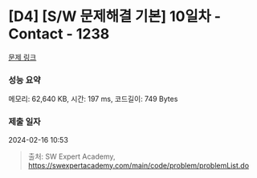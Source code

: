 # [D4] [S/W 문제해결 기본] 10일차 - Contact - 1238 

[문제 링크](https://swexpertacademy.com/main/code/problem/problemDetail.do?contestProbId=AV15B1cKAKwCFAYD) 

### 성능 요약

메모리: 62,640 KB, 시간: 197 ms, 코드길이: 749 Bytes

### 제출 일자

2024-02-16 10:53



> 출처: SW Expert Academy, https://swexpertacademy.com/main/code/problem/problemList.do